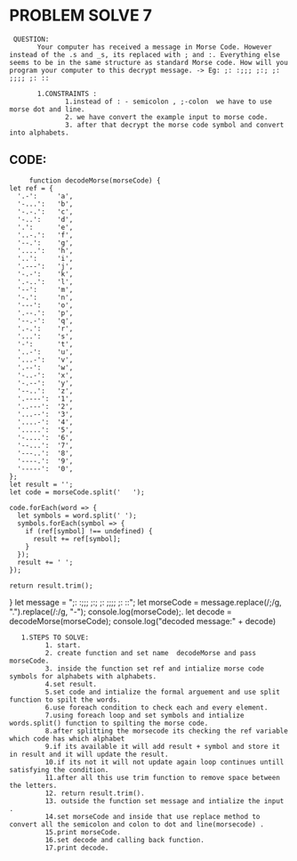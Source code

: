# PROBLEM SOLVE 7
     
     QUESTION:
           Your computer has received a message in Morse Code. However instead of the .s and _s, its replaced with ; and :. Everything else seems to be in the same structure as standard Morse code. How will you program your computer to this decrypt message. -> Eg: ;: :;;; ;:; ;: ;;;; ;: ::

           1.CONSTRAINTS :  
                  1.instead of : - semicolon , ;-colon  we have to use morse dot and line.
                  2. we have convert the example input to morse code.
                  3. after that decrypt the morse code symbol and convert into alphabets.



## CODE:
         function decodeMorse(morseCode) {
    let ref = { 
      '.-':     'a',
      '-...':   'b',
      '-.-.':   'c',
      '-..':    'd',
      '.':      'e',
      '..-.':   'f',
      '--.':    'g',
      '....':   'h',
      '..':     'i',
      '.---':   'j',
      '-.-':    'k',
      '.-..':   'l',
      '--':     'm',
      '-.':     'n',
      '---':    'o',
      '.--.':   'p',
      '--.-':   'q',
      '.-.':    'r',
      '...':    's',
      '-':      't',
      '..-':    'u',
      '...-':   'v',
      '.--':    'w',
      '-..-':   'x',
      '-.--':   'y',
      '--..':   'z',
      '.----':  '1',
      '..---':  '2',
      '...--':  '3',
      '....-':  '4',
      '.....':  '5',
      '-....':  '6',
      '--...':  '7',
      '---..':  '8',
      '----.':  '9',
      '-----':  '0',
    };
    let result = '';
    let code = morseCode.split('   ');  
  
    code.forEach(word => {
      let symbols = word.split(' '); 
      symbols.forEach(symbol => {
        if (ref[symbol] !== undefined) {
          result += ref[symbol]; 
        }
      });
      result += ' ';
    });
  
    return result.trim(); 
  }
   let message = ";: :;;; ;:; ;: ;;;; ;: ::"; 
   let morseCode = message.replace(/;/g, ".").replace(/:/g, "-");
   console.log(morseCode);.
   let decode = decodeMorse(morseCode);
   console.log("decoded message:" + decode)


   
   
  
  
       1.STEPS TO SOLVE:
             1. start.
             2. create function and set name  decodeMorse and pass morseCode.
             3. inside the function set ref and intialize morse code symbols for alphabets with alphabets.
             4.set result.
             5.set code and intialize the formal arguement and use split function to spilt the words.
             6.use foreach condition to check each and every element.
             7.using foreach loop and set symbols and intialize words.split() function to spilting the morse code.
             8.after splitting the morsecode its checking the ref variable which code has which alphabet 
             9.if its available it will add result + symbol and store it in result and it will update the result.
             10.if its not it will not update again loop continues untill satisfying the condition.
             11.after all this use trim function to remove space between the letters.
             12. return result.trim().
             13. outside the function set message and intialize the input .
             14.set morseCode and inside that use replace method to convert all the semicolon and colon to dot and line(morsecode) .
             15.print morseCode.
             16.set decode and calling back function.
             17.print decode.